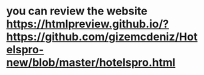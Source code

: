 # you can review the website https://htmlpreview.github.io/?https://github.com/gizemcdeniz/Hotelspro-new/blob/master/hotelspro.html
